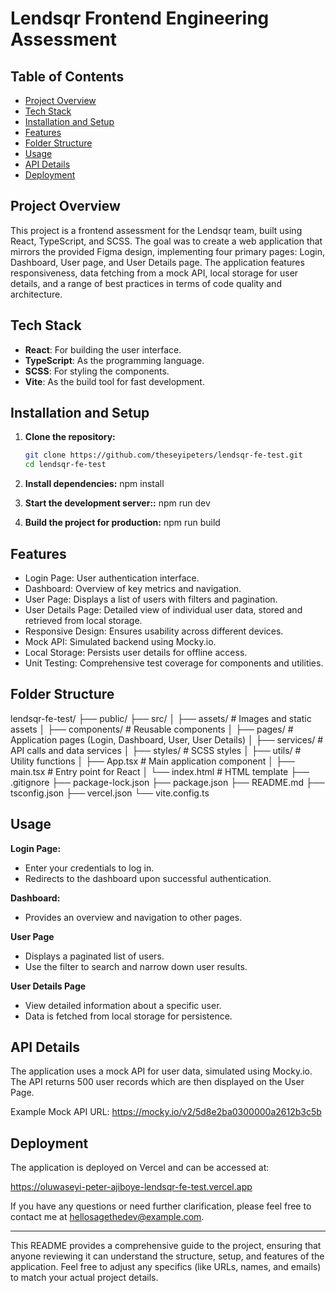 # Lendsqr Frontend Engineering Assessment

## Table of Contents

- [Project Overview](#project-overview)
- [Tech Stack](#tech-stack)
- [Installation and Setup](#installation-and-setup)
- [Features](#features)
- [Folder Structure](#folder-structure)
- [Usage](#usage)
- [API Details](#api-details)
- [Deployment](#deployment)

## Project Overview

This project is a frontend assessment for the Lendsqr team, built using React, TypeScript, and SCSS. The goal was to create a web application that mirrors the provided Figma design, implementing four primary pages: Login, Dashboard, User page, and User Details page. The application features responsiveness, data fetching from a mock API, local storage for user details, and a range of best practices in terms of code quality and architecture.

## Tech Stack

- **React**: For building the user interface.
- **TypeScript**: As the programming language.
- **SCSS**: For styling the components.
- **Vite**: As the build tool for fast development.

## Installation and Setup

1. **Clone the repository:**

   ```bash
   git clone https://github.com/theseyipeters/lendsqr-fe-test.git
   cd lendsqr-fe-test
   ```

2. **Install dependencies:**
   npm install

3. **Start the development server::**
   npm run dev

4. **Build the project for production:**
   npm run build

## Features

- Login Page: User authentication interface.
- Dashboard: Overview of key metrics and navigation.
- User Page: Displays a list of users with filters and pagination.
- User Details Page: Detailed view of individual user data, stored and retrieved from local storage.
- Responsive Design: Ensures usability across different devices.
- Mock API: Simulated backend using Mocky.io.
- Local Storage: Persists user details for offline access.
- Unit Testing: Comprehensive test coverage for components and utilities.

## Folder Structure

lendsqr-fe-test/
├── public/
├── src/
│ ├── assets/ # Images and static assets
│ ├── components/ # Reusable components
│ ├── pages/ # Application pages (Login, Dashboard, User, User Details)
│ ├── services/ # API calls and data services
│ ├── styles/ # SCSS styles
│ ├── utils/ # Utility functions
│ ├── App.tsx # Main application component
│ ├── main.tsx # Entry point for React
│ └── index.html # HTML template
├── .gitignore
├── package-lock.json
├── package.json
├── README.md
├── tsconfig.json
├── vercel.json
└── vite.config.ts

## Usage

**Login Page:**

- Enter your credentials to log in.
- Redirects to the dashboard upon successful authentication.

**Dashboard:**

- Provides an overview and navigation to other pages.

**User Page**

- Displays a paginated list of users.
- Use the filter to search and narrow down user results.

**User Details Page**

- View detailed information about a specific user.
- Data is fetched from local storage for persistence.

## API Details

The application uses a mock API for user data, simulated using Mocky.io. The API returns 500 user records which are then displayed on the User Page.

Example Mock API URL: https://mocky.io/v2/5d8e2ba0300000a2612b3c5b

## Deployment

The application is deployed on Vercel and can be accessed at:

https://oluwaseyi-peter-ajiboye-lendsqr-fe-test.vercel.app

If you have any questions or need further clarification, please feel free to contact me at hellosagethedev@example.com.

---

This README provides a comprehensive guide to the project, ensuring that anyone reviewing it can understand the structure, setup, and features of the application. Feel free to adjust any specifics (like URLs, names, and emails) to match your actual project details.
